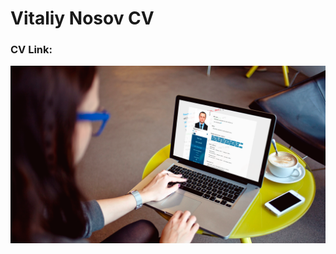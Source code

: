 # Vitaliy Nosov CV
### CV Link: 

<img src="https://raw.githubusercontent.com/VitaliyNosov/Nosov-Vitaliy-CV/main/meta-image/CV_2022.png">

